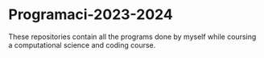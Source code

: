 # Programaci-2023-2024
These repositories contain all the programs done by myself while coursing a computational science and coding course.
